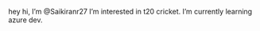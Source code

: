 hey  hi, I’m @Saikiranr27
 I’m interested in t20 cricket.
 I’m currently learning azure dev.

<!---
Saikiranr27/Saikiranr27 is a ✨ special ✨ repository because its `README.md` (this file) appears on your GitHub profile.
You can click the Preview link to take a look at your changes.
--->
